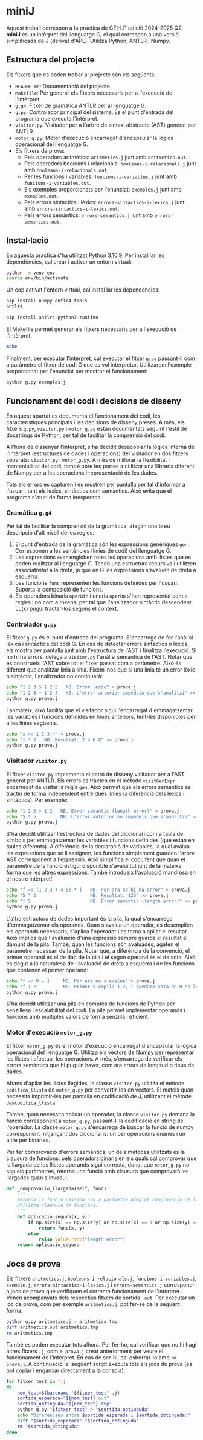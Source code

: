 # miniJ

Aquest treball correspon a la pràctica de GEI-LP edició 2024-2025 Q2. **miniJ** és un intèrpret del llenguatge G,
el qual correspon a una versió simplificada de J (derivat d'APL). Utilitza Python, ANTLR i Numpy.

## Estructura del projecte
Els fitxers que es poden trobar al projecte són els següents:
- `README.md`: Documentació del projecte.
- `Makefile`: Per generar els fitxers necessaris per a l'execució de l'intèrpret.
- `g.g4`: Fitxer de gramàtica ANTLR per al llenguatge G.
- `g.py`: Controlador principal del sistema. És el punt d'entrada del programa que executa l'intèrpret.
- `visitor.py`: Visitador per a l'arbre de sintaxi abstracte (AST) generat per ANTLR.
- `motor_g.py`: Motor d'execució encarregat d'encapsular la lògica operacional del llenguatge G.
- Els fitxers de prova:
    - Pels operadors aritmètics: `aritmetics.j` junt amb `aritmetics.out`.
    - Pels operadors booleans i relacionals: `booleans-i-relacionals.j` junt amb `booleans-i-relacionals.out`.
    - Per les funcions i variables: `funcions-i-variables.j` junt amb `funcions-i-variables.out`.
    - Els exemples proporcionats per l'enunciat: `exemples.j` junt amb `exemples.out`.
    - Pels errors sintàctics i lèxics: `errors-sintactics-i-lexics.j` junt amb `errors-sintactics-i-lexics.out`.
    - Pels errors semàntics: `errors-semantics.j` junt amb `errors-semantics.out`.

## Instal·lació

En aquesta pràctica s'ha utilitzat Python 3.10.9. Per instal·lar les dependències, cal crear i activar un entorn
virtual:

```bash
python -m venv env
source env/bin/activate 
```

Un cop activat l'entorn virtual, cal instal·lar les dependències:
```bash
pip install numpy antlr4-tools 
antlr4

pip install antlr4-python3-runtime
```

El Makefile permet generar els fitxers necessaris per a l'execució de l'intèrpret:
```bash
make
```

Finalment, per executar l'intèrpret, cal executar el fitxer `g.py` passant-li com a paràmetre el fitxer de codi G que es
vol interpretar. Utilitzarem l'exemple proporcionat per l'enunciat per mostrar el funcionament:
```bash
python g.py exemples.j
```

## Funcionament del codi i decisions de disseny
En aquest apartat es documenta el funcionament del codi, les característiques principals i les decisions de
disseny preses. A més, els fitxers `g.py`, `visitor.py` i `motor_g.py` estan documentats seguint l'estil de docstrings
de Python, per tal de facilitar la comprensió del codi.

A l'hora de dissenyar l'intèrpret, s'ha decidit desacoblar la lògica interna de l'intèrpret (estructures de dades i
operacions) del visitador en dos fitxers separats: `visitor.py` i `motor_g.py`. A més de millorar la flexibilitat i 
mantenibilitat del codi, també obre les portes a utilitzar una llibreria diferent de Numpy per a les operacions i
representació de les dades.

Tots els errors es capturen i es mostren per pantalla per tal d'informar a l'usuari, tant els lèxics, sintàctics com
semàntics. Això evita que el programa s'aturi de forma inesperada.

### Gramàtica `g.g4`
Per tal de facilitar la comprensió de la gramàtica, afegim una breu descripció d'alt nivell de les regles:
1. El punt d'entrada de la gramàtica són les expressions genèriques `gen`. Corresponen a les sentències (línies de
codi) del llenguatge G.
2. Les expressions `expr` engloben totes les operacions amb llistes que es poden realitzar al llenguatge G. Tenen una
estructura recursiva i utilitzen associativitat a la dreta, ja que en G les expressions s'avaluen de dreta a esquerra.
3. Les funcions `func` representen les funcions definides per l'usuari. Suporta la composició de funcions.
4. Els operadors binaris `operBin` i unaris `operUn` s'han representat com a regles i no com a tokens, per tal que
l'analitzador sintàctic descendent LL(k) pugui tractar-los segons el context.

### Controlador `g.py`
El fitxer `g.py` és el punt d'entrada del programa. S'encarrega de fer l'anàlisi lèxica i sintàctica del codi G. En cas
de detectar errors sintàctics o lèxics, els mostra per pantalla junt amb l'estructura de l'AST i finalitza l'execució.
Si no hi ha errors, delega a `visitor.py` l'anàlisi semàntica de l'AST. Notar que es construeix l'AST sobre tot el
fitxer passat com a paràmetre. Això és diferent que analitzar línia a línia. Fixem-nos que si una línia té un error
lèxic o sintàctic, l'analitzador no continuarà:

```bash
echo "1 2 3 $ 1 2 3   NB. Error lexic" > prova.j
echo "1 2 3 + 1 2 3   NB. L'error anterior impedeix que s'analitzi" >> prova.j
python g.py prova.j
```

Tanmateix, això facilita que el visitador sigui l'encarregat d'emmagatzemar les variables i funcions definides en línies 
anteriors, fent-les disponibles per a les línies següents.

```bash
echo "x =: 1 2 3 4" > prova.j
echo "x * 2   NB. Resultat: 2 4 6 8" >> prova.j
python g.py prova.j
```

### Visitador `visitor.py`
El fitxer `visitor.py` implementa el patró de disseny visitador per a l'AST generat per ANTLR. Els errors es tracten en
el mètode `visitGenExpr` encarregat de visitar la regla `gen`. Això permet que els errors semàntics es tractin de forma
independent entre dues línies (a diferència dels lèxics i sintàctics). Per exemple:

```bash
echo "1 2 3 + 1 2   NB. Error semantic (length error)" > prova.j
echo "5 * 5         NB. L'error anterior no impedeix que s'analitzi" >> prova.j
python g.py prova.j
```

S'ha decidit utilitzar l'estructura de dades del diccionari com a taula de símbols per emmagatzemar les variables i
funcions definides (que estan en taules diferents). A diferència de la declaració de variables, la qual avalua les 
expressions que se li assignen, les funcions simplement guarden l'arbre AST corresponent a l'expressió. Això simplifica
el codi, fent que quan el paràmetre de la funció estigui disponible s'avaluï tot junt de la mateixa forma que les altres
expressions. També introdueix l'avaluació mandrosa en el nostre intèrpret!

```bash
echo "f =: (1 2 3 + 4 5) * ]   NB. Per ara no hi ha error" > prova.j
echo "5 ^ 3                    NB. Resultat: 125" >> prova.j
echo "f 5                      NB. Error semantic (length error)" >> prova.j
python g.py prova.j
```

L'altra estructura de dades important és la pila, la qual s'encarrega d'emmagatzemar els operands. Quan s'avalua un
operador, es desempilen els operands necessaris, s'aplica l'operador i es torna a apilar el resultat. Això implica que
l'avaluació d'una expressió sempre guarda el resultat al damunt de la pila. També, quan les funcions són avaluades,
agafen el paràmetre necessari de la pila. Notar que, a diferència de la convenció, el primer operand és el de dalt de
la pila i el segon operand és el de sota. Això és degut a la naturalesa de l'avaluació de dreta a esquerra i de les
funcions que contenen el primer operand:

```bash
echo "f =: 0 = ]     NB. Per ara no s'avalua" > prova.j
echo "f 1 2          NB. Primer s'empila 1 2, i quedara sota de 0 en la pila" >> prova.j
python g.py prova.j
```
S'ha decidit utilitzar una pila en comptes de funcions de Python per senzillesa i escalabilitat del codi. La pila permet
implementar operands i funcions amb múltiples valors de forma senzilla i eficient.

### Motor d'execució `motor_g.py`
El fitxer `motor_g.py` és el motor d'execució encarregat d'encapsular la lògica operacional del llenguatge G. Utilitza
els vectors de Numpy per representar les llistes i efectuar les operacions. A més, s'encarrega de verificar els errors
semàntics que hi puguin haver, com ara errors de longitud o tipus de dades.

Abans d'apilar les llistes llegides, la classe `visitor.py` utilitza el mètode `codifica_llista` de 
`motor_g.py` per convertir-les en vectors. El mateix quan necessita imprimir-les per pantalla en codificació de J,
utilitzant el mètode `descodifica_llista`.

També, quan necessita aplicar un operador, la classe `visitor.py` demana la funció corresponent a `motor_g.py`,
passant-li la codificació en string de l'operador. La classe `motor_g.py` s'encarrega de buscar la funció de numpy
corresponent mitjançant dos diccionaris: un per operacions unàries i un altre per binàries.

Per fer comprovació d'errors semàntics, un dels mètodes utilitzats és la clausura de funcions: pels operadors binaris en
els quals cal comprovar que la llargada de les llistes operands sigui correcta, donat que `motor_g.py` no sap els
paràmetres, retorna una funció amb clausura que comprovarà les llargades quan s'invoqui.

```python
def _comprovacio_llargada(self, func):
    """
    Retorna la funció passada com a paràmetre afegint comprovació de llargades.
    Utilitza clausura de funcions.
    """
    def aplicacio_segura(x, y):
        if np.size(x) == np.size(y) or np.size(x) == 1 or np.size(y) == 1:
            return func(x, y)
        else:
            raise ValueError("length error")
    return aplicacio_segura
```

## Jocs de prova
Els fitxers `aritmetics.j`, `booleans-i-relacionals.j`, `funcions-i-variables.j`, `exemple.j`, 
`errors-sintactics-i-lexics.j` i `errors-semantics.j` corresponen a jocs de prova que verifiquen el correcte
funcionament de l'intèrpret. Venen acompanyats dels respectius fitxers de sortida `.out`. Per executar un joc de prova,
com per exemple `aritmetics.j`, pot fer-se de la següent forma:

```bash
python g.py aritmetics.j > aritmetics.tmp
diff aritmetics.out aritmetics.tmp
rm aritmetics.tmp
```

També es poden executar tots alhora. Per fer-ho, cal verificar que no hi hagi altres fitxers `.j`, com el `prova.j`
creat anteriorment per veure el funcionament de l'intèrpret. En cas de ser-hi, cal esborrar-lo amb `rm prova.j`. A
continuació, el següent script executa tots els jocs de prova (es pot copiar i enganxar directament a la consola):

```bash
for fitxer_test in *.j
do
    nom_test=$(basename "$fitxer_test" .j)
	sortida_esperada="${nom_test}.out"
	sortida_obtinguda="${nom_test}.tmp"
	python g.py "$fitxer_test" > "$sortida_obtinguda"
	echo "Diferencies entre $sortida_esperada i $sortida_obtinguda:"
	diff "$sortida_esperada" "$sortida_obtinguda"
	rm "$sortida_obtinguda"
done
```

